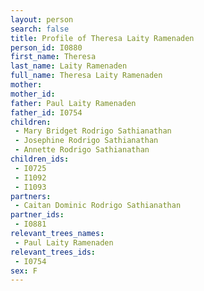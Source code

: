 ```yaml
---
layout: person
search: false
title: Profile of Theresa Laity Ramenaden
person_id: I0880
first_name: Theresa
last_name: Laity Ramenaden
full_name: Theresa Laity Ramenaden
mother: 
mother_id: 
father: Paul Laity Ramenaden
father_id: I0754
children:
 - Mary Bridget Rodrigo Sathianathan
 - Josephine Rodrigo Sathianathan
 - Annette Rodrigo Sathianathan
children_ids:
 - I0725
 - I1092
 - I1093
partners:
 - Caitan Dominic Rodrigo Sathianathan
partner_ids:
 - I0881
relevant_trees_names:
 - Paul Laity Ramenaden
relevant_trees_ids:
 - I0754
sex: F
---
```


